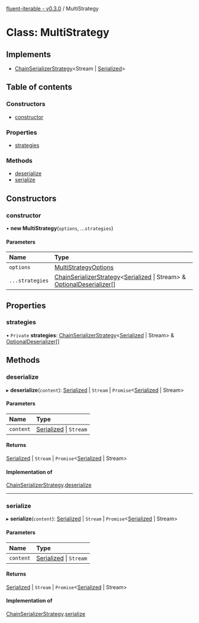 [fluent-iterable - v0.3.0](../README.md) / MultiStrategy

# Class: MultiStrategy

## Implements

- [ChainSerializerStrategy](../interfaces/chainserializerstrategy.md)<Stream \| [Serialized](../README.md#serialized)\>

## Table of contents

### Constructors

- [constructor](multistrategy.md#constructor)

### Properties

- [strategies](multistrategy.md#strategies)

### Methods

- [deserialize](multistrategy.md#deserialize)
- [serialize](multistrategy.md#serialize)

## Constructors

### constructor

• **new MultiStrategy**(`options`, ...`strategies`)

#### Parameters

| Name | Type |
| :------ | :------ |
| `options` | [MultiStrategyOptions](../interfaces/multistrategyoptions.md) |
| `...strategies` | [ChainSerializerStrategy](../interfaces/chainserializerstrategy.md)<[Serialized](../README.md#serialized) \| Stream\> & [OptionalDeserializer](../interfaces/optionaldeserializer.md)[] |

## Properties

### strategies

• `Private` **strategies**: [ChainSerializerStrategy](../interfaces/chainserializerstrategy.md)<[Serialized](../README.md#serialized) \| Stream\> & [OptionalDeserializer](../interfaces/optionaldeserializer.md)[]

## Methods

### deserialize

▸ **deserialize**(`content`): [Serialized](../README.md#serialized) \| `Stream` \| `Promise`<[Serialized](../README.md#serialized) \| Stream\>

#### Parameters

| Name | Type |
| :------ | :------ |
| `content` | [Serialized](../README.md#serialized) \| `Stream` |

#### Returns

[Serialized](../README.md#serialized) \| `Stream` \| `Promise`<[Serialized](../README.md#serialized) \| Stream\>

#### Implementation of

[ChainSerializerStrategy](../interfaces/chainserializerstrategy.md).[deserialize](../interfaces/chainserializerstrategy.md#deserialize)

___

### serialize

▸ **serialize**(`content`): [Serialized](../README.md#serialized) \| `Stream` \| `Promise`<[Serialized](../README.md#serialized) \| Stream\>

#### Parameters

| Name | Type |
| :------ | :------ |
| `content` | [Serialized](../README.md#serialized) \| `Stream` |

#### Returns

[Serialized](../README.md#serialized) \| `Stream` \| `Promise`<[Serialized](../README.md#serialized) \| Stream\>

#### Implementation of

[ChainSerializerStrategy](../interfaces/chainserializerstrategy.md).[serialize](../interfaces/chainserializerstrategy.md#serialize)

